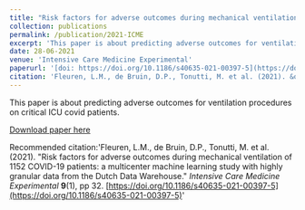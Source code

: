```yaml
---
title: "Risk factors for adverse outcomes during mechanical ventilation of 1152 COVID-19 patients: a multicenter machine learning study with highly granular data from the Dutch Data Warehouse"
collection: publications
permalink: /publication/2021-ICME
excerpt: 'This paper is about predicting adverse outcomes for ventilation procedures on critical ICU covid patients.'
date: 28-06-2021
venue: 'Intensive Care Medicine Experimental'
paperurl: '[doi: https://doi.org/10.1186/s40635-021-00397-5](https://doi.org/10.1186/s40635-021-00397-5)'
citation: 'Fleuren, L.M., de Bruin, D.P., Tonutti, M. et al. (2021). &quot;Risk factors for adverse outcomes during mechanical ventilation of 1152 COVID-19 patients: a multicenter machine learning study with highly granular data from the Dutch Data Warehouse.&quot; <i>Intensive Care Medicine Experimental </i> **9**(1), pp 32. [https://doi.org/10.1186/s40635-021-00397-5](https://doi.org/10.1186/s40635-021-00397-5)'
---
```

This paper is about predicting adverse outcomes for ventilation procedures on critical ICU covid patients.

[Download paper here](https://doi.org/10.1186/s40635-021-00397-5)

Recommended citation:'Fleuren, L.M., de Bruin, D.P., Tonutti, M. et al. (2021). &quot;Risk factors for adverse outcomes during mechanical ventilation of 1152 COVID-19 patients: a multicenter machine learning study with highly granular data from the Dutch Data Warehouse.&quot; <i>Intensive Care Medicine Experimental </i> **9**(1), pp 32. [https://doi.org/10.1186/s40635-021-00397-5](https://doi.org/10.1186/s40635-021-00397-5)'
